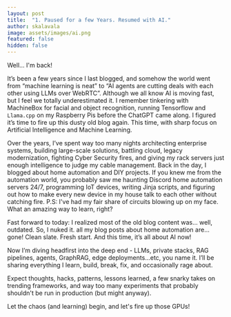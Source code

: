 ```yaml
---
layout: post
title:  "1. Paused for a few Years. Resumed with AI."
author: skalavala
image: assets/images/ai.png
featured: false
hidden: false
---
```


Well... I'm back!

It’s been a few years since I last blogged, and somehow the world went from “machine learning is neat” to “AI agents are cutting deals with each other using LLMs over WebRTC”. Although we all know AI is moving fast, but I feel we totally underestimated it. I remember tinkering with MachineBox for facial and object recognition, running Tensorflow and `Llama.cpp` on my Raspberry Pis before the ChatGPT came along. I figured it’s time to fire up this dusty old blog again. This time, with sharp focus on Artificial Intelligence and Machine Learning.

Over the years, I’ve spent way too many nights architecting enterprise systems, building large-scale solutions, battling cloud, legacy modernization, fighting Cyber Security fires, and giving my rack servers just enough intelligence to judge my cable management. Back in the day, I blogged about home automation and DIY projects. If you knew me from the automation world, you probably saw me haunting Discord home automation servers 24/7, programming IoT devices, writing Jinja scripts, and figuring out how to make every new device in my house talk to each other without catching fire. P.S: I've had my fair share of circuits blowing up on my face. What an amazing way to learn, right?

Fast forward to today: I realized most of the old blog content was… well, outdated. So, I nuked it. all my blog posts about home automation are... gone! Clean slate. Fresh start. And this time, it’s all about AI now!

Now I’m diving headfirst into the deep end - LLMs, private stacks, RAG pipelines, agents, GraphRAG, edge deployments...etc, you name it. I’ll be sharing everything I learn, build, break, fix, and occasionally rage about.

Expect thoughts, hacks, patterns, lessons learned, a few snarky takes on trending frameworks, and way too many experiments that probably shouldn't be run in production (but might anyway).

Let the chaos (and learning) begin, and let's fire up those GPUs!